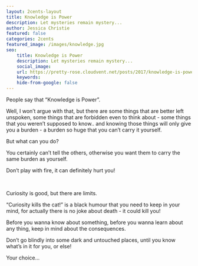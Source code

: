 ```yaml
---
layout: 2cents-layout
title: Knowledge is Power
description: Let mysteries remain mystery...
author: Jessica Christie
featured: false
categories: 2cents
featured_image: /images/knowledge.jpg
seo:
    title: Knowledge is Power
    description: Let mysteries remain mystery...
    social_image:
    url: https://pretty-rose.cloudvent.net/posts/2017/knowledge-is-power
    keywords:
    hide-from-google: false
---
```

People say that “Knowledge is Power”.

Well, I won’t argue with that, but there are some things that are better left unspoken, some things that are forbidden even to think about - some things that you weren’t supposed to know.. and knowing those things will only give you a burden - a burden so huge that you can’t carry it yourself.

But what can you do?

You certainly can’t tell the others, otherwise you want them to carry the same burden as yourself.

Don’t play with fire, it can definitely hurt you\!

&nbsp;

Curiosity is good, but there are limits.

“Curiosity kills the cat\!” is a black humour that you need to keep in your mind, for actually there is no joke about death - it could kill you\!

Before you wanna know about something, before you wanna learn about any thing, keep in mind about the consequences.

Don’t go blindly into some dark and untouched places, until you know what’s in it for you, or else\!

Your choice…

&nbsp;
